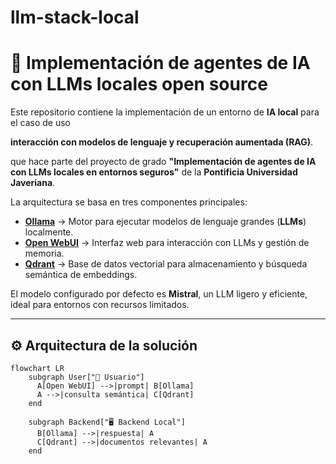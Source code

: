 # llm-stack-local

# 🧠 Implementación de agentes de IA con LLMs locales open source

Este repositorio contiene la implementación de un entorno de **IA local** para el caso de uso  

**interacción con modelos de lenguaje y recuperación aumentada (RAG)**.  

que hace parte del proyecto de grado **"Implementación de agentes de IA con LLMs locales en entornos seguros"** de la **Pontificia Universidad Javeriana**.

La arquitectura se basa en tres componentes principales:

- **[Ollama](https://ollama.ai/)** → Motor para ejecutar modelos de lenguaje grandes (**LLMs**) localmente.
- **[Open WebUI](https://github.com/open-webui/open-webui)** → Interfaz web para interacción con LLMs y gestión de memoria.
- **[Qdrant](https://qdrant.tech/)** → Base de datos vectorial para almacenamiento y búsqueda semántica de embeddings.

El modelo configurado por defecto es **Mistral**, un LLM ligero y eficiente, ideal para entornos con recursos limitados.

---

## ⚙️ Arquitectura de la solución

```mermaid
flowchart LR
    subgraph User["👤 Usuario"]
      A[Open WebUI] -->|prompt| B[Ollama]
      A -->|consulta semántica| C[Qdrant]
    end

    subgraph Backend["🖥️ Backend Local"]
      B[Ollama] -->|respuesta| A
      C[Qdrant] -->|documentos relevantes| A
    end
